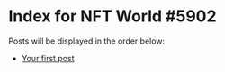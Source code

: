 # Index for NFT World #5902
Posts will be displayed in the order below:

- [Your first post](./001-first.md)

